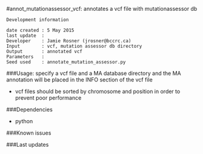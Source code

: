 #annot_mutationassessor_vcf:
annotates a vcf file with mutationassessor db


```
Development information

date created : 5 May 2015
last update  :
Developer    : Jamie Rosner (jrosner@bccrc.ca)
Input        : vcf, mutation assessor db directory
Output       : annotated vcf
Parameters   :
Seed used    : annotate_mutation_assessor.py
```

###Usage:
specify a vcf file and a MA database directory and the MA annotation will be placed in the
INFO section of the vcf file

* vcf files should be sorted by chromosome and position in order to prevent poor performance

###Dependencies

- python

###Known issues


###Last updates

